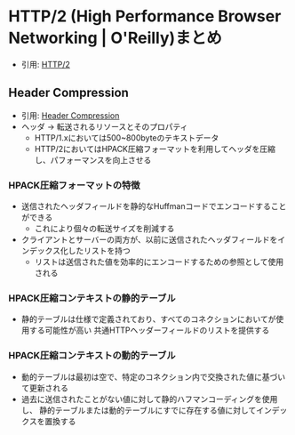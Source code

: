 # HTTP/2 (High Performance Browser Networking | O'Reilly)まとめ
- 引用: [HTTP/2](https://hpbn.co/http2/)

## Header Compression
- 引用: [Header Compression](https://hpbn.co/http2/#header-compression)
- ヘッダ -> 転送されるリソースとそのプロパティ
  - HTTP/1.xにおいては500~800byteのテキストデータ
  - HTTP/2においてはHPACK圧縮フォーマットを利用してヘッダを圧縮し、パフォーマンスを向上させる

### HPACK圧縮フォーマットの特徴
- 送信されたヘッダフィールドを静的なHuffmanコードでエンコードすることができる
  - これにより個々の転送サイズを削減する
- クライアントとサーバーの両方が、以前に送信されたヘッダフィールドをインデックス化したリストを持つ
  - リストは送信された値を効率的にエンコードするための参照として使用される

### HPACK圧縮コンテキストの静的テーブル
- 静的テーブルは仕様で定義されており、すべてのコネクションにおいてが使用する可能性が高い
  共通HTTPヘッダーフィールドのリストを提供する

### HPACK圧縮コンテキストの動的テーブル
- 動的テーブルは最初は空で、特定のコネクション内で交換された値に基づいて更新される
- 過去に送信されたことがない値に対して静的ハフマンコーディングを使用し、
  静的テーブルまたは動的テーブルにすでに存在する値に対してインデックスを置換する
